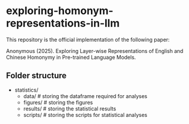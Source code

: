 # exploring-homonym-representations-in-llm
This repository is the official implementation of the following paper:

Anonymous (2025). Exploring Layer-wise Representations of English and Chinese Homonymy in Pre-trained Language Models.

## Folder structure
- statistics/
  - data/         # storing the dataframe required for analyses
  - figures/      # storing the figures
  - results/      # storing the statistical results
  - scripts/      # storing the scripts for statistical analyses
